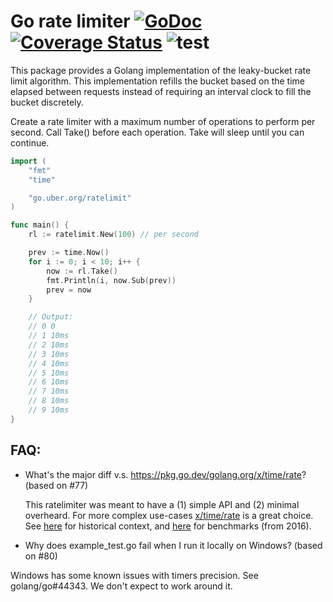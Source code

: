 # Go rate limiter [![GoDoc][doc-img]][doc] [![Coverage Status][cov-img]][cov] ![test][test-img]

This package provides a Golang implementation of the leaky-bucket rate limit algorithm.
This implementation refills the bucket based on the time elapsed between
requests instead of requiring an interval clock to fill the bucket discretely.

Create a rate limiter with a maximum number of operations to perform per second.
Call Take() before each operation. Take will sleep until you can continue.

```go
import (
	"fmt"
	"time"

	"go.uber.org/ratelimit"
)

func main() {
    rl := ratelimit.New(100) // per second

    prev := time.Now()
    for i := 0; i < 10; i++ {
        now := rl.Take()
        fmt.Println(i, now.Sub(prev))
        prev = now
    }

    // Output:
    // 0 0
    // 1 10ms
    // 2 10ms
    // 3 10ms
    // 4 10ms
    // 5 10ms
    // 6 10ms
    // 7 10ms
    // 8 10ms
    // 9 10ms
}
```

## FAQ: 
- What's the major diff v.s. https://pkg.go.dev/golang.org/x/time/rate? (based on #77)

  This ratelimiter was meant to have a (1) simple API and (2) minimal overheard. For more complex use-cases [x/time/rate] is a great choice.  See [here][redit] for historical context, and [here][bench] for benchmarks (from 2016).
  
- Why does example_test.go fail when I run it locally on Windows? (based on #80)

Windows has some known issues with timers precision. See golang/go#44343. We don't expect to work around it.

[cov-img]: https://codecov.io/gh/uber-go/ratelimit/branch/master/graph/badge.svg?token=zhLeUjjrm2
[cov]: https://codecov.io/gh/uber-go/ratelimit
[doc-img]: https://pkg.go.dev/badge/go.uber.org/ratelimit
[doc]: https://pkg.go.dev/go.uber.org/ratelimit
[test-img]: https://github.com/uber-go/ratelimit/workflows/test/badge.svg
[redit]: https://www.reddit.com/r/golang/comments/59k2bi/ubergoratelimit_a_golang_blocking_leakybucket/d99ob9q
[x/time/rate]: https://pkg.go.dev/golang.org/x/time/rate
[bench]: https://gist.github.com/prashantv/26016a7dbc6fc1ec52d8c2b6591f3582
